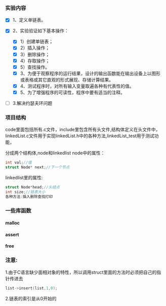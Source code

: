 ### 实验内容

- [x] 1、定义单链表。
- [x] 2、实验验证如下基本操作：
  - [x] 1）创建单链表；
  - [x] 2）插入操作；
  - [x] 3）删除操作；
  - [x] 4）存取操作；
  - [x] 5）查找操作。
  - [x] 3、为便于观察程序的运行结果，设计的输出函数能在输出设备上以图形或表格或其它直观的形式展现、存储计算结果。
  - [x] 4、测试程序时，对所有输入变量取遍各种有代表性的值。
  - [x] 5、为了增强程序的可读性，程序中要有适当的注释。

- [ ] 3.解决约瑟夫环问题


### 项目结构
code里面包括所有.c文件，include里包含所有头文件,结构体定义在头文件中，linkedList.c文件用于实现linkedList.h中的各种方法,linkedList_test用于测试功能，

分成两个结构体,node和linkedlist
node中的属性：

```c
int val;//值
struct Node* next;//下一个节点
```

linkedlist里的属性:

```c
struct Node*head;//头结点
int size;//链表大小
各种方法:插入删除查找打印
```

### 一些库函数

#### malloc

#### assert

#### free

### 注意:

1.由于C语言缺少面相对象的特性，所以调用struct里面的方法时必须把自己的指针传进去

```c
list->insert(list,1,0);
```

2.链表的索引是从0开始的
